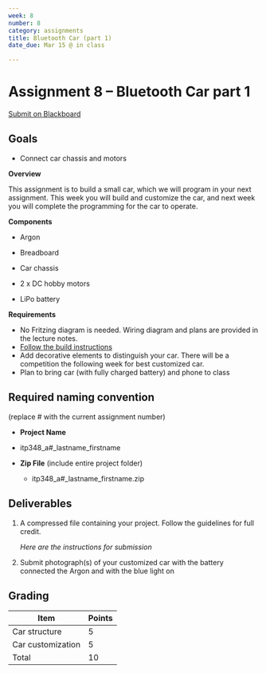 ```yaml
---
week: 8
number: 8
category: assignments
title: Bluetooth Car (part 1)
date_due: Mar 15 @ in class

---
```

Assignment 8 – Bluetooth Car part 1
============================

[Submit on Blackboard](https://blackboard.usc.edu/)

Goals
-----

-   Connect car chassis and motors


**Overview**

This assignment is to build a small car, which we will program in your next assignment. This week you will build and customize the car, and next week you will complete the programming for the car to operate.

**Components**

-   Argon

-   Breadboard

-   Car chassis

-   2 x DC hobby motors

-   LiPo battery


**Requirements**

-   No Fritzing diagram is needed. Wiring diagram and plans are provided in the
    lecture notes.
-   [Follow the build instructions](guide_build_chassis)
-   Add decorative elements to distinguish your car. There will be a competition the following week for best customized car.
-   Plan to bring car (with fully charged battery) and phone to class

## Required naming convention

(replace \# with the current assignment number)

-   **Project Name**
-   itp348_a\#_lastname_firstname

-   **Zip File** (include entire project folder)

    -   itp348_a\#_lastname_firstname.zip

Deliverables
------------

1. A compressed file containing your project. Follow the guidelines for full
   credit.

   *Here are the instructions for submission*

2. Submit photograph(s) of your customized car with the battery connected the Argon and with the blue light on

   


Grading
-------

| Item              | Points |
| ----------------- | ------ |
| Car structure     | 5      |
| Car customization | 5      |
| Total             | 10     |